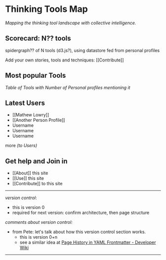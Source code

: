 # Thinking Tools Map

_Mapping the thinking tool landscape with collective intelligence._

## Scorecard: N?? tools 

spidergraph?? of N tools (d3.js?), using datastore fed from personal profiles

Add your own stories, tools and techniques: [[Contribute]]

## Most popular Tools

*Table of Tools with Number of Personal profiles mentioning it*


## Latest Users

* [[Mathew Lowry]]
* [[Another Person Profile]]
* Username
* Username
* Username

more *(to Users)*

## Get help and Join in

* [[About]] this site
* [[Use]] this site
* [[Contribute]] to this site

---

*version control*:

* this is version 0
* required for next version: confirm architecture, then page structure

_comments about version control:_

- from Pete: let's talk about how this version control section works.
	- this is version 0+n
	- see a similar idea at [Page History in YAML Frontmatter \- Developer Wiki](https://developer.massive.wiki/conversationswiki/page_history_in_yaml_frontmatter)

---
